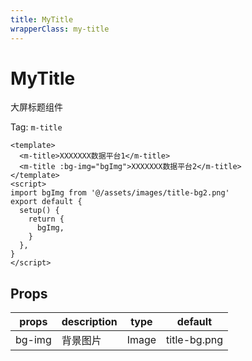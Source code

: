 ```yaml
---
title: MyTitle
wrapperClass: my-title
---
```


# MyTitle

大屏标题组件

Tag: `m-title`

```vue demo
<template>
  <m-title>XXXXXXX数据平台1</m-title>
  <m-title :bg-img="bgImg">XXXXXXX数据平台2</m-title>
</template>
<script>
import bgImg from '@/assets/images/title-bg2.png'
export default {
  setup() {
    return {
      bgImg,
    }
  },
}
</script>
```

## Props

| props  | description | type  | default      |
| ------ | ----------- | ----- | ------------ |
| bg-img | 背景图片    | Image | title-bg.png |
